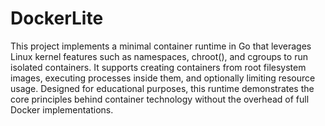 # DockerLite
This project implements a minimal container runtime in Go that leverages Linux kernel features such as namespaces, chroot(), and cgroups to run isolated containers. It supports creating containers from root filesystem images, executing processes inside them, and optionally limiting resource usage. Designed for educational purposes, this runtime demonstrates the core principles behind container technology without the overhead of full Docker implementations.
